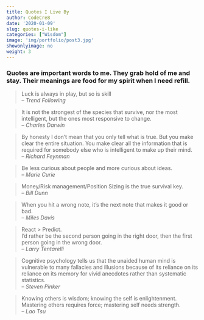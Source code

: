 ```yaml
---
title: Quotes I Live By
author: CodeCre8
date: '2020-01-09'
slug: quotes-i-like
categories: ["Wisdom"]
image: 'img/portfolio/post3.jpg'
showonlyimage: no
weight: 3
---
```


<!--more-->
### Quotes are important words to me. They grab hold of me and stay. Their meanings are food for my spirit when I need refill.

> Luck is always in play, but so is skill  
*– Trend Following*

> It is not the strongest of the species that survive, nor the most intelligent, but the ones most responsive to change.  
*– Charles Darwin*

> By honesty I don’t mean that you only tell what is true. But you make clear the entire situation. You make clear all the information that is required for somebody else who is intelligent to make up their mind.   
*– Richard Feynman*

> Be less curious about people and more curious about ideas.  
*– Marie Curie*

> Money/Risk management/Position Sizing is the true survival key.   
*– Bill Dunn*

> When you hit a wrong note, it’s the next note that makes it good or bad.   
*– Miles Davis*

> React > Predict.   
I’d rather be the second person going in the right door, then the first person going in the wrong door.   
*– Larry Tentarelli*

> Cognitive psychology tells us that the unaided human mind is vulnerable to many fallacies and illusions because of its reliance on its reliance on its memory for vivid anecdotes rather than systematic statistics.   
*– Steven Pinker*

> Knowing others is wisdom; knowing the self is enlightenment.   
Mastering others requires force; mastering self needs strength.   
*– Lao Tsu*

